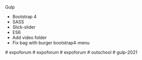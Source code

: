 Gulp
- Bootstrap 4
- SASS
- Slick-slider
- ES6
- Add video folder
- Fix bag with burger bootstrap4-menu 

#   e x p o f o r u m  
 #   e x p o f o r u m  
 #   e x p o f o r u m  
 #   o u t s c h o o l  
 #   g u l p - 2 0 2 1  
 